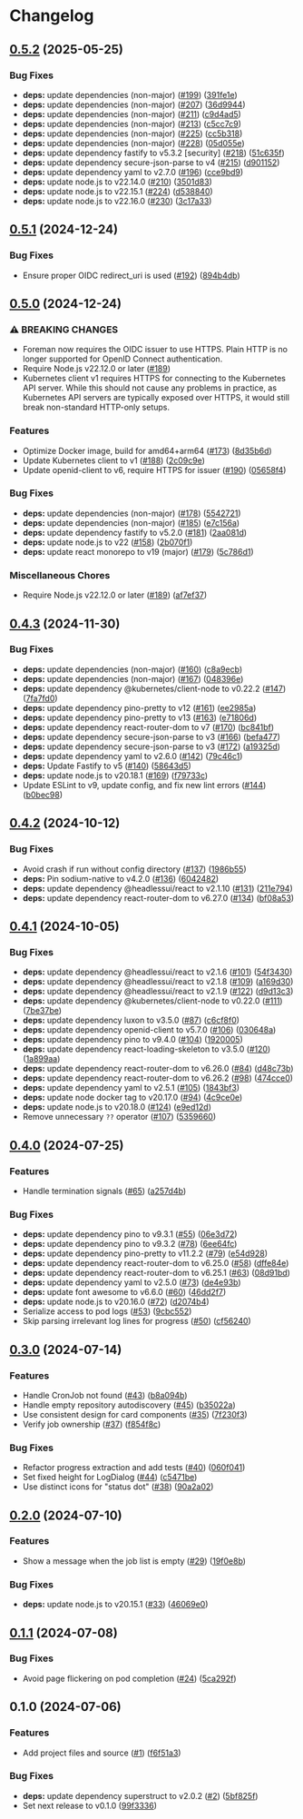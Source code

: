 # Changelog

## [0.5.2](https://github.com/contane/foreman/compare/v0.5.1...v0.5.2) (2025-05-25)


### Bug Fixes

* **deps:** update dependencies (non-major) ([#199](https://github.com/contane/foreman/issues/199)) ([391fe1e](https://github.com/contane/foreman/commit/391fe1efb74311a1bb7631b687e11c1a611ec5c8))
* **deps:** update dependencies (non-major) ([#207](https://github.com/contane/foreman/issues/207)) ([36d9944](https://github.com/contane/foreman/commit/36d994416431947128cb4e413e447e8dbb76e866))
* **deps:** update dependencies (non-major) ([#211](https://github.com/contane/foreman/issues/211)) ([c9d4ad5](https://github.com/contane/foreman/commit/c9d4ad5c79a907eac50369c33f730cbf9a70c74e))
* **deps:** update dependencies (non-major) ([#213](https://github.com/contane/foreman/issues/213)) ([c5cc7c9](https://github.com/contane/foreman/commit/c5cc7c9840f87cd1d9f29728b79823d25ac185e1))
* **deps:** update dependencies (non-major) ([#225](https://github.com/contane/foreman/issues/225)) ([cc5b318](https://github.com/contane/foreman/commit/cc5b318286a79711f155b5ba40e676cd784d6de3))
* **deps:** update dependencies (non-major) ([#228](https://github.com/contane/foreman/issues/228)) ([05d055e](https://github.com/contane/foreman/commit/05d055e9fd69a95b37029b86fd1d7290aefbcc46))
* **deps:** update dependency fastify to v5.3.2 [security] ([#218](https://github.com/contane/foreman/issues/218)) ([51c635f](https://github.com/contane/foreman/commit/51c635f2f656eecb3b88add31f1a4f851b4f6866))
* **deps:** update dependency secure-json-parse to v4 ([#215](https://github.com/contane/foreman/issues/215)) ([d901152](https://github.com/contane/foreman/commit/d9011527e8e108bcd4604875ab068fdb402fd0ef))
* **deps:** update dependency yaml to v2.7.0 ([#196](https://github.com/contane/foreman/issues/196)) ([cce9bd9](https://github.com/contane/foreman/commit/cce9bd910e65f16a843b16e889d2161905607637))
* **deps:** update node.js to v22.14.0 ([#210](https://github.com/contane/foreman/issues/210)) ([3501d83](https://github.com/contane/foreman/commit/3501d839ce00cf5701b99294a52ae2132301e2f3))
* **deps:** update node.js to v22.15.1 ([#224](https://github.com/contane/foreman/issues/224)) ([d538840](https://github.com/contane/foreman/commit/d538840548f3aec3d9c579eca685d0c6118a1704))
* **deps:** update node.js to v22.16.0 ([#230](https://github.com/contane/foreman/issues/230)) ([3c17a33](https://github.com/contane/foreman/commit/3c17a3339a31977ae5303022b28da3417784e0b9))

## [0.5.1](https://github.com/contane/foreman/compare/v0.5.0...v0.5.1) (2024-12-24)


### Bug Fixes

* Ensure proper OIDC redirect_uri is used ([#192](https://github.com/contane/foreman/issues/192)) ([894b4db](https://github.com/contane/foreman/commit/894b4db2834206be931da86cac490008cc25a43c))

## [0.5.0](https://github.com/contane/foreman/compare/v0.4.3...v0.5.0) (2024-12-24)


### ⚠ BREAKING CHANGES

* Foreman now requires the OIDC issuer to use HTTPS. Plain HTTP is no longer supported for OpenID Connect authentication.
* Require Node.js v22.12.0 or later ([#189](https://github.com/contane/foreman/issues/189))
* Kubernetes client v1 requires HTTPS for connecting to the Kubernetes API server. While this should not cause any problems in practice, as Kubernetes API servers are typically exposed over HTTPS, it would still break non-standard HTTP-only setups.

### Features

* Optimize Docker image, build for amd64+arm64 ([#173](https://github.com/contane/foreman/issues/173)) ([8d35b6d](https://github.com/contane/foreman/commit/8d35b6ddb60301248990c0d5ff5e114d3b390079))
* Update Kubernetes client to v1 ([#188](https://github.com/contane/foreman/issues/188)) ([2c09c9e](https://github.com/contane/foreman/commit/2c09c9e2fb79cc84084d18552fb454e68d21a3eb))
* Update openid-client to v6, require HTTPS for issuer ([#190](https://github.com/contane/foreman/issues/190)) ([05658f4](https://github.com/contane/foreman/commit/05658f478b88a578617b80bbc4b523791d5da305))


### Bug Fixes

* **deps:** update dependencies (non-major) ([#178](https://github.com/contane/foreman/issues/178)) ([5542721](https://github.com/contane/foreman/commit/5542721f64db99a0fa925b65999bc67cef096f41))
* **deps:** update dependencies (non-major) ([#185](https://github.com/contane/foreman/issues/185)) ([e7c156a](https://github.com/contane/foreman/commit/e7c156af286e1546e1da213617dfd87bb0353d2e))
* **deps:** update dependency fastify to v5.2.0 ([#181](https://github.com/contane/foreman/issues/181)) ([2aa081d](https://github.com/contane/foreman/commit/2aa081d45845c8e41d8222f19a7d3c5169a845bb))
* **deps:** update node.js to v22 ([#158](https://github.com/contane/foreman/issues/158)) ([2b070f1](https://github.com/contane/foreman/commit/2b070f1a31998cba34ecf72b12ae486ad6ea3618))
* **deps:** update react monorepo to v19 (major) ([#179](https://github.com/contane/foreman/issues/179)) ([5c786d1](https://github.com/contane/foreman/commit/5c786d1c63b371fe90aad3e7008e0b32b4ac57d6))


### Miscellaneous Chores

* Require Node.js v22.12.0 or later ([#189](https://github.com/contane/foreman/issues/189)) ([af7ef37](https://github.com/contane/foreman/commit/af7ef37514078d7c45cd238972b20126441ffbfa))

## [0.4.3](https://github.com/contane/foreman/compare/v0.4.2...v0.4.3) (2024-11-30)


### Bug Fixes

* **deps:** update dependencies (non-major) ([#160](https://github.com/contane/foreman/issues/160)) ([c8a9ecb](https://github.com/contane/foreman/commit/c8a9ecbf1c49f23524cc0cd3fd8f6715577c43dd))
* **deps:** update dependencies (non-major) ([#167](https://github.com/contane/foreman/issues/167)) ([048396e](https://github.com/contane/foreman/commit/048396e597e7fc376250d40a5766e21066593106))
* **deps:** update dependency @kubernetes/client-node to v0.22.2 ([#147](https://github.com/contane/foreman/issues/147)) ([7fa7fd0](https://github.com/contane/foreman/commit/7fa7fd05c192a5f9ec098b784075d4625391ecbf))
* **deps:** update dependency pino-pretty to v12 ([#161](https://github.com/contane/foreman/issues/161)) ([ee2985a](https://github.com/contane/foreman/commit/ee2985a6d2931022ea335505d347b6f2db30b542))
* **deps:** update dependency pino-pretty to v13 ([#163](https://github.com/contane/foreman/issues/163)) ([e71806d](https://github.com/contane/foreman/commit/e71806d289847c3bc067b3c61af8d186931ae08e))
* **deps:** update dependency react-router-dom to v7 ([#170](https://github.com/contane/foreman/issues/170)) ([bc841bf](https://github.com/contane/foreman/commit/bc841bfb5af906e4fed3aa04a73d6ae20fa07af0))
* **deps:** update dependency secure-json-parse to v3 ([#166](https://github.com/contane/foreman/issues/166)) ([befa477](https://github.com/contane/foreman/commit/befa4771b92449737d22a610be2c1acf7f303aba))
* **deps:** update dependency secure-json-parse to v3 ([#172](https://github.com/contane/foreman/issues/172)) ([a19325d](https://github.com/contane/foreman/commit/a19325d6c79ef76d50a1fcbf1f5eff0203b86297))
* **deps:** update dependency yaml to v2.6.0 ([#142](https://github.com/contane/foreman/issues/142)) ([79c46c1](https://github.com/contane/foreman/commit/79c46c189416e4724987e92a189595c143bc72b9))
* **deps:** Update Fastify to v5 ([#140](https://github.com/contane/foreman/issues/140)) ([58643d5](https://github.com/contane/foreman/commit/58643d5dc401d3156d32cd0ab10820c91c5f63b1))
* **deps:** update node.js to v20.18.1 ([#169](https://github.com/contane/foreman/issues/169)) ([f79733c](https://github.com/contane/foreman/commit/f79733c1062a3c9c4a3f444b3cdf8e675574f2ac))
* Update ESLint to v9, update config, and fix new lint errors ([#144](https://github.com/contane/foreman/issues/144)) ([b0bec98](https://github.com/contane/foreman/commit/b0bec9803b0a5e1cecb2503ffff79be6570c63cc))

## [0.4.2](https://github.com/contane/foreman/compare/v0.4.1...v0.4.2) (2024-10-12)


### Bug Fixes

* Avoid crash if run without config directory ([#137](https://github.com/contane/foreman/issues/137)) ([1986b55](https://github.com/contane/foreman/commit/1986b55befb593a57a1c12dbb9e60e9210b6a28e))
* **deps:** Pin sodium-native to v4.2.0 ([#136](https://github.com/contane/foreman/issues/136)) ([6042482](https://github.com/contane/foreman/commit/6042482f1f9bb1e3c1e5b854c76e0c544137cab6))
* **deps:** update dependency @headlessui/react to v2.1.10 ([#131](https://github.com/contane/foreman/issues/131)) ([211e794](https://github.com/contane/foreman/commit/211e7941b42370c6ab31ca01d10db67465ee8835))
* **deps:** update dependency react-router-dom to v6.27.0 ([#134](https://github.com/contane/foreman/issues/134)) ([bf08a53](https://github.com/contane/foreman/commit/bf08a533b03859c2768240fc0ac725877f224e0e))

## [0.4.1](https://github.com/contane/foreman/compare/v0.4.0...v0.4.1) (2024-10-05)


### Bug Fixes

* **deps:** update dependency @headlessui/react to v2.1.6 ([#101](https://github.com/contane/foreman/issues/101)) ([54f3430](https://github.com/contane/foreman/commit/54f3430bf6cff35b130c24678d78562ee94d2be7))
* **deps:** update dependency @headlessui/react to v2.1.8 ([#109](https://github.com/contane/foreman/issues/109)) ([a169d30](https://github.com/contane/foreman/commit/a169d304d1d1fcc8dbb3df8f7deaa37e7078f3a0))
* **deps:** update dependency @headlessui/react to v2.1.9 ([#122](https://github.com/contane/foreman/issues/122)) ([d9d13c3](https://github.com/contane/foreman/commit/d9d13c3f86e59ba29bc97d47cb1dd44b93c1a3f0))
* **deps:** update dependency @kubernetes/client-node to v0.22.0 ([#111](https://github.com/contane/foreman/issues/111)) ([7be37be](https://github.com/contane/foreman/commit/7be37be6147eeb1cd05cc8cbd6bd38cdeaca07e8))
* **deps:** update dependency luxon to v3.5.0 ([#87](https://github.com/contane/foreman/issues/87)) ([c6cf8f0](https://github.com/contane/foreman/commit/c6cf8f0600bc0afb46a956cfb6c12e5ee20ab315))
* **deps:** update dependency openid-client to v5.7.0 ([#106](https://github.com/contane/foreman/issues/106)) ([030648a](https://github.com/contane/foreman/commit/030648aed13d0120c4741ba55fafbc7f7866163c))
* **deps:** update dependency pino to v9.4.0 ([#104](https://github.com/contane/foreman/issues/104)) ([1920005](https://github.com/contane/foreman/commit/19200057e793459f8dbb5897d0260758312e94e2))
* **deps:** update dependency react-loading-skeleton to v3.5.0 ([#120](https://github.com/contane/foreman/issues/120)) ([1a899aa](https://github.com/contane/foreman/commit/1a899aa50f85da7c291e8aaa74338ebfd1d87dde))
* **deps:** update dependency react-router-dom to v6.26.0 ([#84](https://github.com/contane/foreman/issues/84)) ([d48c73b](https://github.com/contane/foreman/commit/d48c73b47e936109f8278ad4bfd69e5da6e386c8))
* **deps:** update dependency react-router-dom to v6.26.2 ([#98](https://github.com/contane/foreman/issues/98)) ([474cce0](https://github.com/contane/foreman/commit/474cce061945e4f52c743853a2eb25ee0cf10df1))
* **deps:** update dependency yaml to v2.5.1 ([#105](https://github.com/contane/foreman/issues/105)) ([1843bf3](https://github.com/contane/foreman/commit/1843bf385dbafa4218c5256d552a81dc1249f7f3))
* **deps:** update node docker tag to v20.17.0 ([#94](https://github.com/contane/foreman/issues/94)) ([4c9ce0e](https://github.com/contane/foreman/commit/4c9ce0e145fb3b33026f9f026dbe74f8db375094))
* **deps:** update node.js to v20.18.0 ([#124](https://github.com/contane/foreman/issues/124)) ([e9ed12d](https://github.com/contane/foreman/commit/e9ed12d2c949d6b5d333e0cf200f376d9aa33ffa))
* Remove unnecessary `??` operator ([#107](https://github.com/contane/foreman/issues/107)) ([5359660](https://github.com/contane/foreman/commit/53596602c161833de2c6803fe855f8b17e814fce))

## [0.4.0](https://github.com/contane/foreman/compare/v0.3.0...v0.4.0) (2024-07-25)


### Features

* Handle termination signals ([#65](https://github.com/contane/foreman/issues/65)) ([a257d4b](https://github.com/contane/foreman/commit/a257d4b2571225a281245e309e04a918311222f9))


### Bug Fixes

* **deps:** update dependency pino to v9.3.1 ([#55](https://github.com/contane/foreman/issues/55)) ([06e3d72](https://github.com/contane/foreman/commit/06e3d7280c132765acffb7597282a419c337dba6))
* **deps:** update dependency pino to v9.3.2 ([#78](https://github.com/contane/foreman/issues/78)) ([6ee64fc](https://github.com/contane/foreman/commit/6ee64fcfb547288f78003d45b6c2274bd7867a44))
* **deps:** update dependency pino-pretty to v11.2.2 ([#79](https://github.com/contane/foreman/issues/79)) ([e54d928](https://github.com/contane/foreman/commit/e54d92802061ebdcd36140ef7e3b7546b64db363))
* **deps:** update dependency react-router-dom to v6.25.0 ([#58](https://github.com/contane/foreman/issues/58)) ([dffe84e](https://github.com/contane/foreman/commit/dffe84e5fda5b7d7f2822cbe6af7aa5a53a80112))
* **deps:** update dependency react-router-dom to v6.25.1 ([#63](https://github.com/contane/foreman/issues/63)) ([08d91bd](https://github.com/contane/foreman/commit/08d91bd9d71dab583c91fbac1aa07c3d30bf65a4))
* **deps:** update dependency yaml to v2.5.0 ([#73](https://github.com/contane/foreman/issues/73)) ([de4e93b](https://github.com/contane/foreman/commit/de4e93b977f46ef29418f59a8c5efc829d43f807))
* **deps:** update font awesome to v6.6.0 ([#60](https://github.com/contane/foreman/issues/60)) ([46dd2f7](https://github.com/contane/foreman/commit/46dd2f74d689c79eb96c6164efa97c9650ba4398))
* **deps:** update node.js to v20.16.0 ([#72](https://github.com/contane/foreman/issues/72)) ([d2074b4](https://github.com/contane/foreman/commit/d2074b43179caef958a4d630d5d98ee84f872bbf))
* Serialize access to pod logs ([#53](https://github.com/contane/foreman/issues/53)) ([9cbc552](https://github.com/contane/foreman/commit/9cbc552779033dd5f41f99211396180a19bc4816))
* Skip parsing irrelevant log lines for progress ([#50](https://github.com/contane/foreman/issues/50)) ([cf56240](https://github.com/contane/foreman/commit/cf56240315564d95d8673ff68c8bc8a4bd3e01e1))

## [0.3.0](https://github.com/contane/foreman/compare/v0.2.0...v0.3.0) (2024-07-14)


### Features

* Handle CronJob not found ([#43](https://github.com/contane/foreman/issues/43)) ([b8a094b](https://github.com/contane/foreman/commit/b8a094bc591d5870788512041e232c5a28630da9))
* Handle empty repository autodiscovery ([#45](https://github.com/contane/foreman/issues/45)) ([b35022a](https://github.com/contane/foreman/commit/b35022ac8985750fd8a8295b61a70b6a07c0db71))
* Use consistent design for card components ([#35](https://github.com/contane/foreman/issues/35)) ([7f230f3](https://github.com/contane/foreman/commit/7f230f3d1016e40db8369359970bc8140a66892f))
* Verify job ownership ([#37](https://github.com/contane/foreman/issues/37)) ([f854f8c](https://github.com/contane/foreman/commit/f854f8cc46d2987e923a72eeed0d3dbde8aa1ad7))


### Bug Fixes

* Refactor progress extraction and add tests ([#40](https://github.com/contane/foreman/issues/40)) ([060f041](https://github.com/contane/foreman/commit/060f041d0606d5ac1b4a2ead99f4c57b0fa1b3c7))
* Set fixed height for LogDialog ([#44](https://github.com/contane/foreman/issues/44)) ([c5471be](https://github.com/contane/foreman/commit/c5471be1051d7286253de191f8e449c292e4471f))
* Use distinct icons for "status dot" ([#38](https://github.com/contane/foreman/issues/38)) ([90a2a02](https://github.com/contane/foreman/commit/90a2a02660a826ead4eb73001aabb43a48dc7f6c))

## [0.2.0](https://github.com/contane/foreman/compare/v0.1.1...v0.2.0) (2024-07-10)


### Features

* Show a message when the job list is empty ([#29](https://github.com/contane/foreman/issues/29)) ([19f0e8b](https://github.com/contane/foreman/commit/19f0e8bdc784513c8309ebc68209cf91eca3ab93))


### Bug Fixes

* **deps:** update node.js to v20.15.1 ([#33](https://github.com/contane/foreman/issues/33)) ([46069e0](https://github.com/contane/foreman/commit/46069e0181b2c95b64a32be04fcc75e9f2cf01d4))

## [0.1.1](https://github.com/contane/foreman/compare/v0.1.0...v0.1.1) (2024-07-08)


### Bug Fixes

* Avoid page flickering on pod completion ([#24](https://github.com/contane/foreman/issues/24)) ([5ca292f](https://github.com/contane/foreman/commit/5ca292fd2408b728334801f7867789f88362b670))

## 0.1.0 (2024-07-06)


### Features

* Add project files and source ([#1](https://github.com/contane/foreman/issues/1)) ([f6f51a3](https://github.com/contane/foreman/commit/f6f51a34e663ffe48e78b876b7bfb8b1250e0f50))


### Bug Fixes

* **deps:** update dependency superstruct to v2.0.2 ([#2](https://github.com/contane/foreman/issues/2)) ([5bf825f](https://github.com/contane/foreman/commit/5bf825f72e7db3d13078b05868dea6703c05ba78))
* Set next release to v0.1.0 ([99f3336](https://github.com/contane/foreman/commit/99f3336191bf79dffe556fad157579bb4fbdbc1d))
